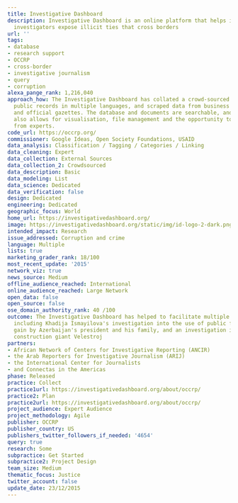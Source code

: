 ```yaml
---
title: Investigative Dashboard
description: Investigative Dashboard is an online platform that helps investigators
  investigators expose illicit ties that cross borders
url: ''
tags:
- database
- research support
- OCCRP
- cross-border
- investigative journalism
- query
- corruption
alexa_pange_rank: 1,216,040
approach_how: The Investigative Dashboard has collated a crowd-sourced database, including
  public records in multiple languages, and scraped data from business registries
  and official gazettes. The database and documents are searchable, and the dashboard
  also allows for visualisation, file management and the opportunity to ask adivce
  from experts.
code_url: https://occrp.org/
commissioner: Google Ideas, Open Society Foundations, USAID
data_analysis: Classification / Tagging / Categories / Linking
data_cleaning: Expert
data_collection: External Sources
data_collection_2: Crowdsourced
data_description: Basic
data_modeling: List
data_science: Dedicated
data_verification: false
design: Dedicated
engineering: Dedicated
geographic_focus: World
home_url: https://investigativedashboard.org/
image: https://investigativedashboard.org/static/img/id-logo-2-dark.png
intended_impact: Research
issue_addressed: Corruption and crime
language: Multiple
lists: true
marketing_grader_rank: 18/100
most_recent_update: '2015'
network_viz: true
news_source: Medium
offline_audience_reached: International
online_audience_reached: Large Network
open_data: false
open_source: false
ose_domain_authority_rank: 40 /100
outcome: The Investigative Dashboard has helped to facilitate multiple investigations,
  including Khadija Ismayilova's investigation into the use of public funds for personal
  gain by Azerbaijan's president and his family, and an investigation into Russian
  construction giant Velestroj
partners:
- African Network of Centers for Investigative Reporting (ANCIR)
- the Arab Reporters for Investigative Journalism (ARIJ)
- the International Center for Journalists
- and Connectas in the Americas
phase: Released
practice: Collect
practice1url: https://investigativedashboard.org/about/occrp/
practice2: Plan
practice2url: https://investigativedashboard.org/about/occrp/
project_audience: Expert Audience
project_methodology: Agile
publisher: OCCRP
publisher_country: US
publishers_twitter_followers_if_needed: '4654'
query: true
research: Some
subpractice: Get Started
subpractice2: Project Design
team_size: Medium
thematic_focus: Justice
twitter_account: false
update_date: 23/12/2015
---
```

